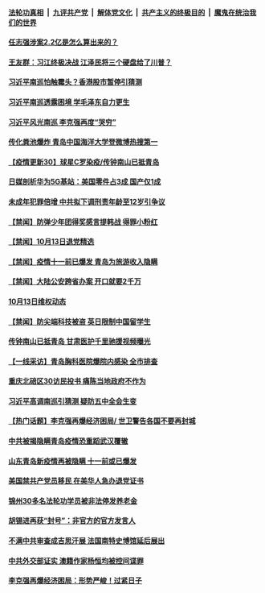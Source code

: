 

####  [法轮功真相](../../../../basic/blob/master/README.md?t=10141231) &nbsp;|&nbsp; [九评共产党](../../../../9ping.md/blob/master/README.md?t=10141231) &nbsp;|&nbsp; [解体党文化](../../../../jtdwh.md/blob/master/README.md?t=10141231)  &nbsp;|&nbsp; [共产主义的终极目的](../../../../gczydzjmd.md/blob/master/README.md?t=10141231) &nbsp;|&nbsp; [魔鬼在统治我们的世界](../../../../mgztzwmdsj.md/blob/master/README.md?t=10141231) 

#### [任志强涉案2.2亿是怎么算出来的？](../pages/prog204/a102962778.md?t=10141231) 

#### [王友群：习江终极决战 江泽民将三个硬盘给了川普？](../pages/prog204/a102962782.md?t=10141231) 

#### [习近平南巡怕触霉头？香港股市暂停引猜测](../pages/prog204/a102962752.md?t=10141231) 

#### [习近平南巡透露困境 学毛泽东自力更生](../pages/prog204/a102962748.md?t=10141231) 

#### [习近平风光南巡 李克强再度“哭穷”](../pages/prog204/a102962735.md?t=10141231) 

#### [传化粪池爆炸 青岛中国海洋大学登微博热搜第一](../pages/prog204/a102962181.md?t=10141231) 

#### [【疫情更新30】球星C罗染疫/传钟南山已抵青岛](../pages/prog204/a102956083.md?t=10141231) 


#### [日媒剖析华为5G基站：美国零件占3成 国产仅1成](../pages/prog204/a102962570.md?t=10141231) 

#### [未成年犯罪倍增 中共拟下调刑责年龄至12岁引争议](../pages/prog204/a102962586.md?t=10141231) 

#### [【禁闻】防弹少年团得奖感言提韩战 得罪小粉红](../pages/prog204/a102962680.md?t=10141231) 

#### [【禁闻】10月13日退党精选](../pages/prog204/a102962640.md?t=10141231) 

#### [【禁闻】疫情十一前已爆发 青岛为旅游收入隐瞒](../pages/prog204/a102962622.md?t=10141231) 

#### [【禁闻】大陆公安跨省办案 开口就要2千万](../pages/prog204/a102962596.md?t=10141231) 

#### [10月13日维权动态](../pages/prog204/a102962583.md?t=10141231) 


#### [【禁闻】防尖端科技被盗 英日限制中国留学生](../pages/prog204/a102962536.md?t=10141231) 

#### [传钟南山已抵青岛 甘肃医护千里驰援视频曝光](../pages/prog204/a102962508.md?t=10141231) 

#### [【一线采访】青岛胸科医院爆院内感染 全市排查](../pages/prog204/a102962454.md?t=10141231) 

#### [重庆北碚区30访民投书 痛陈当地政府不作为](../pages/prog204/a102962300.md?t=10141231) 

#### [习近平高调南巡引猜测 疑防五中全会生变](../pages/prog204/a102962264.md?t=10141231) 

#### [【热门话题】李克强再爆经济困局/ 世卫警告各国不要再封城](../pages/prog204/a102962222.md?t=10141231) 

#### [中共被揭隐瞒青岛疫情恐重蹈武汉覆辙](../pages/prog204/a102962254.md?t=10141231) 

#### [山东青岛新疫情再被隐瞒 十一前或已爆发](../pages/prog204/a102962225.md?t=10141231) 

#### [美国禁共产党员移民 在美华人急办退党证书](../pages/prog204/a102962216.md?t=10141231) 

#### [锦州30多名法轮功学员被非法停发养老金](../pages/prog204/a102962208.md?t=10141231) 

#### [胡锡进再获“封号”：非官方的官方发言人](../pages/prog204/a102962149.md?t=10141231) 

#### [不满中共审查成吉思汗展 法国南特史博馆延后展出](../pages/prog204/a102962168.md?t=10141231) 

#### [中共外交部证实 澳籍作家杨恒均被控间谍罪](../pages/prog204/a102962114.md?t=10141231) 

#### [李克强再爆经济困局：形势严峻！过紧日子](../pages/prog204/a102962079.md?t=10141231) 

